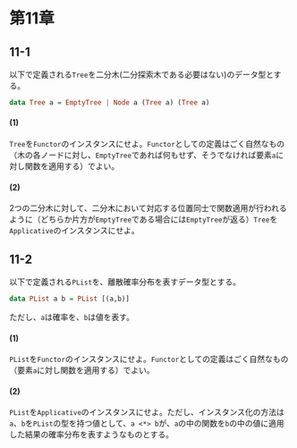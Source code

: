 # 第11章
## 11-1
以下で定義される`Tree`を二分木(二分探索木である必要はない)のデータ型とする。
```haskell
data Tree a = EmptyTree | Node a (Tree a) (Tree a)
```
#### (1)
`Tree`を`Functor`のインスタンスにせよ。`Functor`としての定義はごく自然なもの（木の各ノードに対し、`EmptyTree`であれば何もせず、そうでなければ要素`a`に対し関数を適用する）でよい。

#### (2)
2つの二分木に対して、二分木において対応する位置同士で関数適用が行われるように（どちらか片方が`EmptyTree`である場合には`EmptyTree`が返る）`Tree`を`Applicative`のインスタンスにせよ。

## 11-2
以下で定義される`PList`を、離散確率分布を表すデータ型とする。
```haskell
data PList a b = PList [(a,b)]
```
ただし、`a`は確率を、`b`は値を表す。

#### (1)
`PList`を`Functor`のインスタンスにせよ。`Functor`としての定義はごく自然なもの（要素`a`に対し関数を適用する）でよい。

#### (2)
`PList`を`Applicative`のインスタンスにせよ。ただし、インスタンス化の方法は`a`、`b`を`PList`の型を持つ値として、`a <*> b`が、`a`の中の関数を`b`の中の値に適用した結果の確率分布を表すようなものとする。
